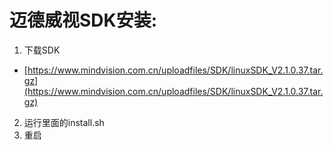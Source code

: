 # 迈德威视SDK安装: 

1. 下载SDK

* [https://www.mindvision.com.cn/uploadfiles/SDK/linuxSDK_V2.1.0.37.tar.gz](https://www.mindvision.com.cn/uploadfiles/SDK/linuxSDK_V2.1.0.37.tar.gz)

2. 运行里面的install.sh
3. 重启
